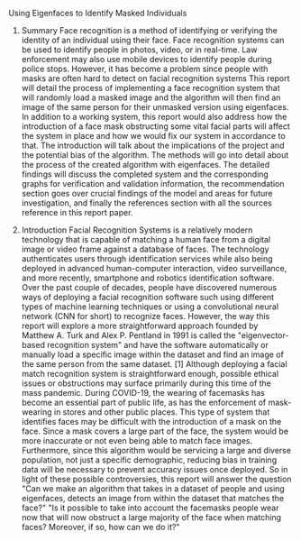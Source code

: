 Using Eigenfaces to Identify Masked Individuals 

1. Summary
Face recognition is a method of identifying or verifying the identity of an individual using their face. Face recognition systems can be used to identify people in photos, video, or in real-time. Law enforcement may also use mobile devices to identify people during police stops. However, it has become a problem since people with masks are often hard to detect on facial recognition systems This report will detail the process of implementing a face recognition system that will randomly load a masked image and the algorithm will then find an image of the same person for their unmasked version using eigenfaces. In addition to a working system, this report would also address how the introduction of a face mask obstructing some vital facial parts will affect the system in place and how we would fix our system in accordance to that. The introduction will talk about the implications of the project and the potential bias of the algorithm. The methods will go into detail about the process of the created algorithm with eigenfaces. The detailed findings will discuss the completed system and the corresponding graphs for verification and validation information, the recommendation section goes over crucial findings of the model and areas for future investigation, and finally the references section with all the sources reference in this report paper.

2. Introduction
Facial Recognition Systems is a relatively modern technology that is capable of matching a human face from a digital image or video frame against a database of faces. The technology authenticates users through identification services while also being deployed in advanced human-computer interaction, video surveillance, and more recently, smartphone and robotics identification software. 
Over the past couple of decades, people have discovered numerous ways of deploying a facial recognition software such using different types of machine learning techniques or using a convolutional neural network (CNN for short) to recognize faces. However, the way this report will explore a more straightforward approach founded by Matthew A. Turk and Alex P. Pentland in 1991 is called the "eigenvector-based recognition system" and have the software automatically or manually load a specific image within the dataset and find an image of the same person from the same dataset. [1]
Although deploying a facial match recognition system is straightforward enough, possible ethical issues or obstructions may surface primarily during this time of the mass pandemic. During COVID-19, the wearing of facemasks has become an essential part of public life, as has the enforcement of mask-wearing in stores and other public places. This type of system that identifies faces may be difficult with the introduction of a mask on the face. Since a mask covers a large part of the face, the system would be more inaccurate or not even being able to match face images. Furthermore, since this algorithm would be servicing a large and diverse population, not just a specific demographic, reducing bias in training data will be necessary to prevent accuracy issues once deployed.
So in light of these possible controversies, this report will answer the question "Can we make an algorithm that takes in a dataset of people and using eigenfaces, detects an image from within the dataset that matches the face?" "Is it possible to take into account the facemasks people wear now that will now obstruct a large majority of the face when matching faces? Moreover, if so, how can we do it?"
